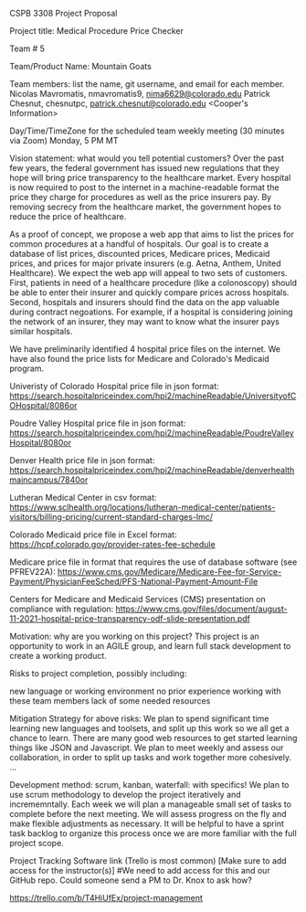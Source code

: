 CSPB 3308 Project Proposal

Project title: Medical Procedure Price Checker

Team # 5

Team/Product Name: Mountain Goats

Team members: list the name, git username, and email for each member.
Nicolas Mavromatis, nmavromatis9, nima6629@colorado.edu
Patrick Chesnut, chesnutpc, patrick.chesnut@colorado.edu
<Cooper's Information>

Day/Time/TimeZone for the scheduled team weekly meeting (30 minutes via Zoom)
Monday, 5 PM MT

Vision statement: what would you tell potential customers?
Over the past few years, the federal government has issued new regulations that they hope will bring price transparency to the healthcare market.  Every hospital is now required to post to the internet in a machine-readable format the price they charge for procedures as well as the price insurers pay.  By removing secrecy from the healthcare market, the government hopes to reduce the price of healthcare.

As a proof of concept, we propose a web app that aims to list the prices for common procedures at a handful of hospitals.  Our goal is to create a database of list prices, discounted prices, Medicare prices, Medicaid prices, and prices for major private insurers (e.g. Aetna, Anthem, United Healthcare).  We expect the web app will appeal to two sets of customers.  First, patients in need of a healthcare procedure (like a colonoscopy) should be able to enter their insurer and quickly compare prices across hospitals.  Second, hospitals and insurers should find the data on the app valuable during contract negoations.  For example, if a hospital is considering joining the network of an insurer, they may want to know what the insurer pays similar hospitals.

We have preliminarily identified 4 hospital price files on the internet.  We have also found the price lists for Medicare and Colorado's Medicaid program.  

Univeristy of Colorado Hospital price file in json format:
https://search.hospitalpriceindex.com/hpi2/machineReadable/UniversityofCOHospital/8086or

Poudre Valley Hospital price file in json format:
https://search.hospitalpriceindex.com/hpi2/machineReadable/PoudreValleyHospital/8080or

Denver Health price file in json format:
https://search.hospitalpriceindex.com/hpi2/machineReadable/denverhealthmaincampus/7840or

Lutheran Medical Center in csv format:
https://www.sclhealth.org/locations/lutheran-medical-center/patients-visitors/billing-pricing/current-standard-charges-lmc/

Colorado Medicaid price file in Excel format:
https://hcpf.colorado.gov/provider-rates-fee-schedule

Medicare price file in format that requires the use of database software (see PFREV22A):
https://www.cms.gov/Medicare/Medicare-Fee-for-Service-Payment/PhysicianFeeSched/PFS-National-Payment-Amount-File

Centers for Medicare and Medicaid Services (CMS) presentation on compliance with regulation:
https://www.cms.gov/files/document/august-11-2021-hospital-price-transparency-odf-slide-presentation.pdf

Motivation: why are you working on this project?
This project is an opportunity to work in an AGILE group, and learn full stack development to create a working product.

Risks to project completion, possibly including:

new language or working environment
no prior experience working with these team members
lack of some needed resources

Mitigation Strategy for above risks:
We plan to spend significant time learning new languages and toolsets, and split up this work so we all get a chance to learn.
There are many good web resources to get started learning things like JSON and Javascript.
We plan to meet weekly and assess our collaboration, in order to split up tasks and work together more cohesively.
...

Development method: scrum, kanban, waterfall: with specifics!
We plan to use scrum methodology to develop the project iteratively and incrememntally.
Each week we will plan a manageable small set of tasks to complete before the next meeting.
We will assess progress on the fly and make flexible adjustments as necessary.
It will be helpful to have a sprint task backlog to organize this process once we are more familiar with the full project scope.

Project Tracking Software link (Trello is most common)
[Make sure to add access for the instructor(s)]
#We need to add access for this and our GitHub repo. Could someone send a PM to Dr. Knox to ask how?

https://trello.com/b/T4HiUfEx/project-management
